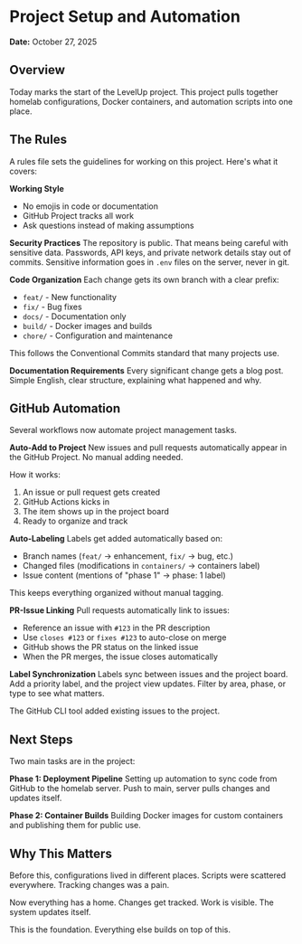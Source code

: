 # Project Setup and Automation

**Date:** October 27, 2025

## Overview

Today marks the start of the LevelUp project. This project pulls together homelab configurations, Docker containers, and automation scripts into one place.

## The Rules

A rules file sets the guidelines for working on this project. Here's what it covers:

**Working Style**
- No emojis in code or documentation
- GitHub Project tracks all work
- Ask questions instead of making assumptions

**Security Practices**
The repository is public. That means being careful with sensitive data. Passwords, API keys, and private network details stay out of commits. Sensitive information goes in `.env` files on the server, never in git.

**Code Organization**
Each change gets its own branch with a clear prefix:
- `feat/` - New functionality
- `fix/` - Bug fixes
- `docs/` - Documentation only
- `build/` - Docker images and builds
- `chore/` - Configuration and maintenance

This follows the Conventional Commits standard that many projects use.

**Documentation Requirements**
Every significant change gets a blog post. Simple English, clear structure, explaining what happened and why.

## GitHub Automation

Several workflows now automate project management tasks.

**Auto-Add to Project**
New issues and pull requests automatically appear in the GitHub Project. No manual adding needed.

How it works:
1. An issue or pull request gets created
2. GitHub Actions kicks in
3. The item shows up in the project board
4. Ready to organize and track

**Auto-Labeling**
Labels get added automatically based on:
- Branch names (`feat/` → enhancement, `fix/` → bug, etc.)
- Changed files (modifications in `containers/` → containers label)
- Issue content (mentions of "phase 1" → phase: 1 label)

This keeps everything organized without manual tagging.

**PR-Issue Linking**
Pull requests automatically link to issues:
- Reference an issue with `#123` in the PR description
- Use `closes #123` or `fixes #123` to auto-close on merge
- GitHub shows the PR status on the linked issue
- When the PR merges, the issue closes automatically

**Label Synchronization**
Labels sync between issues and the project board. Add a priority label, and the project view updates. Filter by area, phase, or type to see what matters.

The GitHub CLI tool added existing issues to the project.

## Next Steps

Two main tasks are in the project:

**Phase 1: Deployment Pipeline**
Setting up automation to sync code from GitHub to the homelab server. Push to main, server pulls changes and updates itself.

**Phase 2: Container Builds**
Building Docker images for custom containers and publishing them for public use.

## Why This Matters

Before this, configurations lived in different places. Scripts were scattered everywhere. Tracking changes was a pain.

Now everything has a home. Changes get tracked. Work is visible. The system updates itself.

This is the foundation. Everything else builds on top of this.
